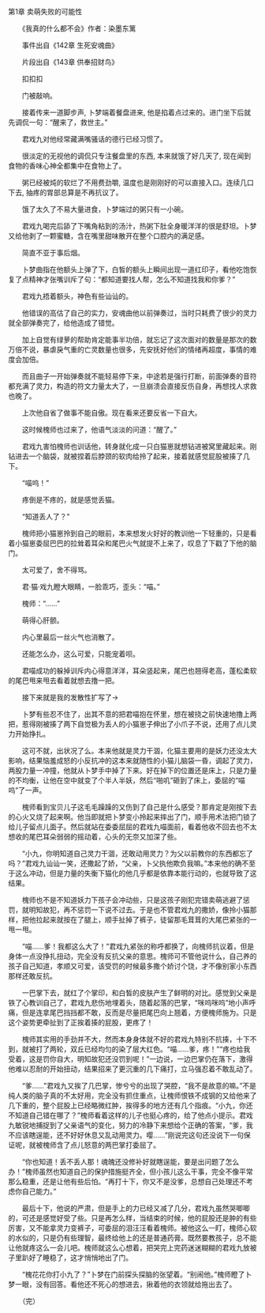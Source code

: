 第1章 卖萌失败的可能性

　　《我真的什么都不会》作者：染墨东篱

　　事件出自《142章 生死安魂曲》

　　片段出自《143章 供奉招财鸟》

　　扣扣扣

　　门被敲响。

　　接着传来一道脚步声, 卜梦端着餐盘进来, 他是掐着点过来的。进门坐下后就先调侃一句：“醒来了，救世主。”

　　君戏九对他经常藏满嘴骚话的德行已经习惯了。

　　很淡定的无视他的调侃只专注餐盘里的东西, 本来就饿了好几天了, 现在闻到食物的香味心神全都集中在食物上了。

　　粥已经被炖的软烂了不用费劲嚼, 温度也是刚刚好的可以直接入口。连续几口下去, 抽疼的胃部总算是不再抗议了。

　　饿了太久了不易大量进食，卜梦端过的粥只有一小碗。

　　君戏九喝完后舔了下嘴角粘到的汤汁，热粥下肚全身暖洋洋的很是舒坦。卜梦又给他剥了一颗蜜糖，含在嘴里甜味散开在整个口腔内的满足感。

　　简直不亚于事后烟。

　　卜梦曲指在他额头上弹了下，白皙的额头上瞬间出现一道红印子，看他吃饱恢复了点精神才张嘴训斥了句：“都知道要找人帮，怎么不知道找我和你爹？”

　　君戏九捂着额头，神色有些讪讪的。

　　他错误的高估了自己的实力，安魂曲他以前弹奏过，当时只耗费了很少的灵力就全部弹奏完了，给他造成了错觉。

　　加上自觉有绿萝的帮助肯定能事半功倍，就忘记了这次面对的数量是那次的数万倍不说，暴虐戾气重的亡灵数量也很多，先安抚好他们的情绪再超度，事情的难度会加倍。

　　而且曲子一开始弹奏就不能轻易停下来，中途若是强行打断，前面弹奏的音符都充满了灵力，构造的符文力量太大了，一旦崩溃会直接反伤自身，再想找人求救也晚了。

　　上次他自省了做事不能自傲。现在看来还要反省一下自大。

　　这时候槐师也过来了，他语气淡淡的问道：“醒了。”

　　君戏九害怕槐师也训话他，转身就化成一只白猫崽就想钻进被窝里藏起来。刚钻进去一个脑袋，就被捏着后脖颈的软肉给拎了起来，接着就感觉屁股被揍了几下。

　　“喵呜！”

　　疼倒是不疼的，就是感觉丢猫。

　　“知道丢人了？”

　　槐师把小猫崽拎到自己的眼前，本来想发火好好的教训他一下轻重的，只是看着小猫崽委屈巴巴的拉耸着耳朵和尾巴火气就提不上来了，叹息了下戳了下他的脑门。

　　太可爱了，舍不得骂。

　　君·猫·戏九瞪大眼睛，一脸乖巧，歪头：“喵。”

　　槐师：“……”

　　萌得心肝颤。

　　内心里最后一丝火气也消散了。

　　还能怎么办，这么可爱，只能宠着呗。

　　君喵成功的躲掉训斥内心得意洋洋，耳朵竖起来，尾巴也翘得老高，蓬松柔软的尾巴甩来甩去看着就想去撸一把。

　　接下来就是我的发散性扩写了→

　　卜梦有些忍不住了，出其不意的把君喵抱在怀里，想在被挠之前快速地撸上两把，惹得刚被揍了两下自觉极为丢人的小猫崽子伸出了小爪子不说，还用了点儿灵力开始挣扎。

　　这可不就，出状况了么。本来他就是灵力干涸，化猫主要用的是妖力还没太大影响，结果恼羞成怒的小反抗冲的这本来就随性的小猫儿脑袋一昏，调起了灵力，两股力量一冲撞，他就从卜梦手中掉了下来。好在掉下的位置还是床上，只是力量的不均衡，让他在空中就变了个半人半妖，然后“啪叽”砸到了床上，委屈的“喵呜”了一声。

　　槐师看到宝贝儿子这毛毛躁躁的又伤到了自己是什么感受？那肯定是刚按下去的心火又烧了起来啊。他当即就把卜梦变小拎起来摔出了门，顺手用术法把门锁了给儿子留点儿面子。然后就站在委委屈屈的君戏九喵面前，看着他收不回去也不太想收的尾巴耳朵弱弱的摇动着，心头的无奈又加深了些。

　　“小九，你明知道自己灵力干涸，还敢动用灵力？为父以前教你的东西都忘了吗？”君戏九讪讪一笑，还撒起了娇，“父亲，卜父执他欺负我嘛。”本来他的确不至于这么冲动，但是力量的失衡下猫化的他几乎都是依靠本能行动的，也就导致了这结果。

　　槐师也不是不知道妖力下孩子会冲动些，只是这孩子刚犯完错卖萌逃避了惩罚，就明知故犯，再不惩罚一下说不过去。于是也不管君戏九的撒娇，像拎小猫那样，把他拉起来就按在了腿上，顺手扯掉了裤子，徒留那毛茸茸的大尾巴紧张的一甩一甩。

　　“喵……爹！我都这么大了！”君戏九紧张的称呼都换了，向槐师抗议着，但是身体一点没挣扎扭动，完全没有反抗父亲的意思。槐师可不管他说什么，自己养的孩子自己知道，孝顺又可爱，该受罚的时候最多撒个娇讨个饶，才不像别家小东西那样还敢反抗。

　　一巴掌下去，就红了个掌印，和白皙的皮肤产生了鲜明的对比。感觉到父亲是铁了心教训自己了，君戏九悲伤地埋着头，随着起落的巴掌，“咪呜咪呜”地小声呼痛，但是连拿尾巴挡挡都不敢，反而是尽量把尾巴向上翘着，方便槐师施为。只是这个姿势更牵扯到了正挨着揍的屁股，更疼了！

　　槐师其实用的手劲并不大，然而本身身体就不好的君戏九特别不抗揍，十下不到，就被打了两轮，双丘已经均匀的染了层大红色。“喵……爹，疼！”“疼也给我受着，这是罚你自大，明知故犯还没罚到呢！”一边说，一边巴掌仍在落下，激得他难以忍耐的开始扭动，结果招来了更沉重的几下痛打，立马强忍着不敢乱动了。

　　“爹……”君戏九又挨了几巴掌，惨兮兮的出现了哭腔，“我不是故意的嘛。”不是纯人类的脑子真的不太好用，完全没有抓住重点，让槐师恨铁不成钢的又给他来了几下重的，整个屁股上已经略微红肿，挨得多的地方还有几个指痕。“小九，你还不知道自己错在哪了？”槐师看着这样的儿子也挺心疼的，给了他点小提示。君戏九敏锐地捕捉到了父亲语气的变化，努力的冷静下来想给个正确的答案，“爹，我不应该瞎逞能，还不好好休息又乱动用灵力。嘤……”刚说完这句还没说下一句保证呢，就被槐师含了点儿怒意的两巴掌打委屈了。

　　“你也知道！丢不丢人那！魂魄还没修补好就瞎逞能，要是出问题了怎么办！”槐师虽然也知道自己的保护措施挺齐全，但小孩儿这么干事，完全不像平常那么稳重，还是让他有些后怕。“再打十下，你又不是没爹，总想自己处理还不考虑你自己能力。”

　　最后十下，他说的严肃，但是手上的力已经又减了几分，君戏九虽然哭唧唧的，可还是感觉好受了些。只是再怎么样，当结束的时候，他的屁股还是肿的有些厉害，又不能拿灵力变裤子，可委屈的泪汪汪看着槐师。被他这么一盯，槐师心软的水似的，只是仍有些理智，最终给他上的还是普通药膏。既然要教孩子，总不能让他就疼这么一会儿吧。槐师就这么心想着，把哭完上完药迷迷糊糊的君戏九放被子里趴好了睡稳了，这才悄悄地出了门。

　　“槐花花你打小九了？”卜梦在门前探头探脑的张望着。“别闹他。”槐师瞪了卜梦一眼，没有回答。看他还不死心的想进去，揪着他的衣领就给拖出去了。

　　（完）

